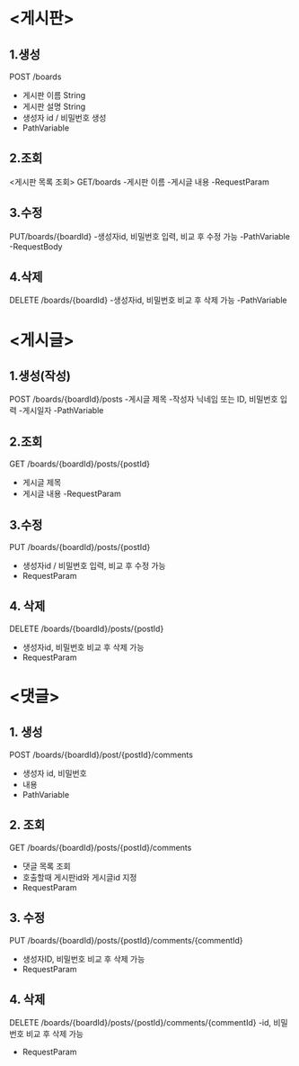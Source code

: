 # <게시판>
## 1.생성
POST /boards
- 게시판 이름 String
- 게시판 설명 String
- 생성자 id / 비밀번호 생성
- PathVariable

## 2.조회
<게시판 목록 조회>
GET/boards
-게시판 이름
-게시글 내용
-RequestParam

## 3.수정
PUT/boards/{boardId}
-생성자id, 비밀번호 입력, 비교 후 수정 가능
-PathVariable
-RequestBody

## 4.삭제
DELETE /boards/{boardId}
-생성자id, 비밀번호 비교 후 삭제 가능
-PathVariable

# <게시글>
## 1.생성(작성)
POST /boards/{boardId}/posts
-게시글 제목
-작성자 닉네임 또는 ID, 비밀번호 입력
-게시일자
-PathVariable

## 2.조회
GET /boards/{boardId}/posts/{postId}
- 게시글 제목
- 게시글 내용
-RequestParam

## 3.수정
PUT /boards/{boardId}/posts/{postId}
- 생성자id / 비밀번호 입력, 비교 후 수정 가능
- RequestParam

## 4. 삭제
DELETE /boards/{boardId}/posts/{postId}
- 생성자id, 비밀번호 비교 후 삭제 가능
- RequestParam

# <댓글>
## 1. 생성
POST /boards/{boardId}/post/{postId}/comments
- 생성자 id, 비밀번호 
- 내용
- PathVariable

## 2. 조회
GET /boards/{boardId}/posts/{postId}/comments
- 댓글 목록 조회
- 호출할때 게시판id와 게시글id 지정
- RequestParam

## 3. 수정
PUT /boards/{boardId}/posts/{postId}/comments/{commentId}
- 생성자ID, 비밀번호 비교 후 삭제 가능
- RequestParam

## 4. 삭제
DELETE /boards/{boardId}/posts/{postId}/comments/{commentId}
-id, 비밀번호 비교 후 삭제 가능
- RequestParam

